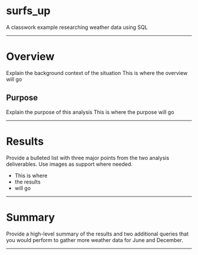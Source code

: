 # surfs_up
A classwork example researching weather data using SQL

---

# Overview
Explain the background context of the situation
This is where the overview will go

## Purpose
Explain the purpose of this analysis
This is where the purpose will go

---

# Results
Provide a bulleted list with three major points from the two analysis deliverables. Use images as support where needed.
* This is where
* the results 
* will go

---

# Summary 
Provide a high-level summary of the results and two additional queries that you would perform to gather more weather data for June and December.

---
